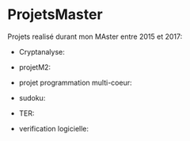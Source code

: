 # ProjetsMaster

Projets realisé durant mon MAster entre 2015 et 2017:

- Cryptanalyse: 

- projetM2:

- projet programmation multi-coeur:

- sudoku:

- TER:

- verification logicielle:
